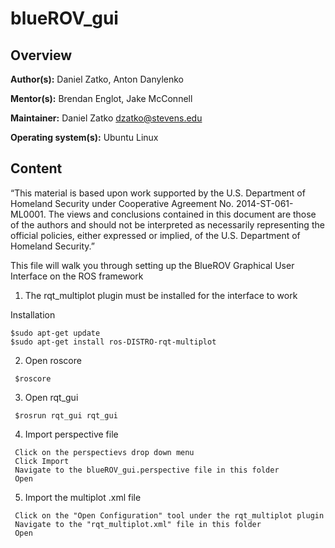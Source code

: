 # blueROV_gui

## Overview

**Author(s):** Daniel Zatko, Anton Danylenko

**Mentor(s):** Brendan Englot, Jake McConnell

**Maintainer:** Daniel Zatko <dzatko@stevens.edu>

**Operating system(s):** Ubuntu Linux


## Content
“This material is based upon work supported by the U.S. Department of Homeland Security under Cooperative Agreement No. 2014-ST-061-ML0001. The views and conclusions contained in this document are those of the authors and should not be interpreted as necessarily representing the official policies, either expressed or implied, of the U.S. Department of Homeland Security.”


This file will walk you through setting up the BlueROV Graphical User Interface on the ROS framework

1. The rqt_multiplot plugin must be installed for the interface to work

Installation 
  ```shell 
  $sudo apt-get update
  $sudo apt-get install ros-DISTRO-rqt-multiplot
  ```
2. Open roscore
 ```shell
  $roscore
 ```
3. Open rqt_gui
 ```shell
  $rosrun rqt_gui rqt_gui
 ```
4. Import perspective file
 ```shell
  Click on the perspectievs drop down menu
  Click Import
  Navigate to the blueROV_gui.perspective file in this folder
  Open
   ```
5. Import the multiplot .xml file
 ```shell
  Click on the "Open Configuration" tool under the rqt_multiplot plugin
  Navigate to the "rqt_multiplot.xml" file in this folder
  Open
 ```
